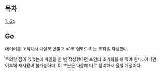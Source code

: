 ## 목차
[1. Go](#go)   

## Go
데이터를 조회해서 파일로 만들고 s3로 업로드 하는 로직을 작성했다.

주의할 점이 있었는데 파일을 한 번 작성했다면 포인터 초기화를 해 줘야 한다. 아니면 이후에 재사용이 불가능하다. 이 부분은 나중에 따로 정리해서 올릴 예정이다.